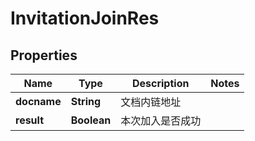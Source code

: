 # InvitationJoinRes

## Properties
Name | Type | Description | Notes
------------ | ------------- | ------------- | -------------
**docname** | **String** | 文档内链地址 | 
**result** | **Boolean** | 本次加入是否成功 | 

